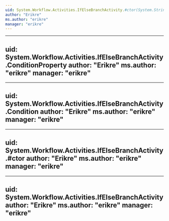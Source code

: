 ```yaml
---
uid: System.Workflow.Activities.IfElseBranchActivity.#ctor(System.String)
author: "Erikre"
ms.author: "erikre"
manager: "erikre"
---
```


---
uid: System.Workflow.Activities.IfElseBranchActivity.ConditionProperty
author: "Erikre"
ms.author: "erikre"
manager: "erikre"
---

---
uid: System.Workflow.Activities.IfElseBranchActivity.Condition
author: "Erikre"
ms.author: "erikre"
manager: "erikre"
---

---
uid: System.Workflow.Activities.IfElseBranchActivity.#ctor
author: "Erikre"
ms.author: "erikre"
manager: "erikre"
---

---
uid: System.Workflow.Activities.IfElseBranchActivity
author: "Erikre"
ms.author: "erikre"
manager: "erikre"
---
